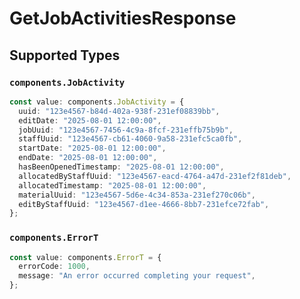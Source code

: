 # GetJobActivitiesResponse


## Supported Types

### `components.JobActivity`

```typescript
const value: components.JobActivity = {
  uuid: "123e4567-b84d-402a-938f-231ef08839bb",
  editDate: "2025-08-01 12:00:00",
  jobUuid: "123e4567-7456-4c9a-8fcf-231effb75b9b",
  staffUuid: "123e4567-cb61-4060-9a58-231efc5ca0fb",
  startDate: "2025-08-01 12:00:00",
  endDate: "2025-08-01 12:00:00",
  hasBeenOpenedTimestamp: "2025-08-01 12:00:00",
  allocatedByStaffUuid: "123e4567-eacd-4764-a47d-231ef2f81deb",
  allocatedTimestamp: "2025-08-01 12:00:00",
  materialUuid: "123e4567-5d6e-4c34-853a-231ef270c06b",
  editByStaffUuid: "123e4567-d1ee-4666-8bb7-231efce72fab",
};
```

### `components.ErrorT`

```typescript
const value: components.ErrorT = {
  errorCode: 1000,
  message: "An error occurred completing your request",
};
```

